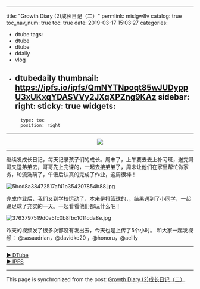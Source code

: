 
---
title: "Growth Diary (2)成长日记（二）"
permlink: mislgw8v
catalog: true
toc_nav_num: true
toc: true
date: 2019-03-17 15:03:27
categories:
- dtube
tags:
- dtube
- dtube
- ddaily
- vlog
- dtubedaily
thumbnail: https://ipfs.io/ipfs/QmNYTNpoqt85wJUDyppU3xUKxqYDASVVy2JXqXPZng9KAz
sidebar:
    right:
        sticky: true
widgets:
    -
        type: toc
        position: right
---


<center><a href='https://d.tube/#!/v/cherryzz/mislgw8v'><img src='https://ipfs.io/ipfs/QmNYTNpoqt85wJUDyppU3xUKxqYDASVVy2JXqXPZng9KAz'></a></center><hr>

继续发成长日记，每天记录孩子们的成长。周末了，上午要去去上补习班，送完哥哥又送弟弟去，哥哥先上完课的，一起去接弟弟了，周末让他们在家里帮忙做家务，轮流洗碗了，午饭后认真的完成了作业，这周很棒！

![5bcd8a38472517af41b354207854b88.jpg](https://ipfs.busy.org/ipfs/QmbxSeEDAL5XHb6V8vRLGQMVUhhm2yvzCxkEEMK9xCBgAM)

完成作业后，我们又到学校运动了，本来是打篮球的，，结果遇到了小同学，一起踢足球了充实的一天。一起看看他们都玩什么吧！

![3763797519d0a5fc0b8fbc1011cda8e.jpg](https://ipfs.busy.org/ipfs/QmP7RooLP3UBk5NSiCDZb3LTFDaiMrMBRs4RnkhKZBbUex)

昨天的视频发了很多次都没有发出去，今天也是上传了5个小时。
和大家一起发视频：
@sasaadrian，@davidke20 ，@honoru，@aellly

<hr><a href='https://d.tube/#!/v/cherryzz/mislgw8v'> ▶️ DTube</a><br /><a href='https://ipfs.io/ipfs/QmNWnj2oA7Ad8DN1UE8mtqS1jjuKjFhczoJFe4e3c2eWw7'> ▶️ IPFS</a>

- - -

This page is synchronized from the post: [Growth Diary (2)成长日记（二）](https://steemit.com/@cherryzz/mislgw8v)
